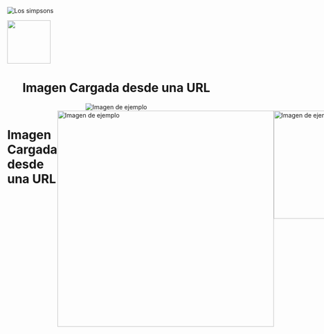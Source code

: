 ![Los simpsons](https://imagenes.elpais.com/resizer/v2/A3JAIXXDNFCHDMH7UHR7HQAS2Q.jpg?auth=52602797327d1cae0a2dbced62f677c66bd2fdd03e84eb9cb508f9e9a790fbe3&width=1200 "Todos los personajes de Los Simpsons")


<div align="left">
  <img src="https://imagenes.elpais.com/resizer/v2/A3JAIXXDNFCHDMH7UHR7HQAS2Q.jpg?auth=52602797327d1cae0a2dbced62f677c66bd2fdd03e84eb9cb508f9e9a790fbe3&width=1200" width="100"/>

  
</div>

<div align="center" max>
  <h1>Imagen Cargada desde una URL</h1>
  <img src="https://imagenes.elpais.com/resizer/v2/A3JAIXXDNFCHDMH7UHR7HQAS2Q.jpg?auth=52602797327d1cae0a2dbced62f677c66bd2fdd03e84eb9cb508f9e9a790fbe3&width=1200" alt="Imagen de ejemplo">
</div>

<div style="display: flex;">
  <h1>Imagen Cargada desde una URL</h1>
  <img src="https://imagenes.elpais.com/resizer/v2/A3JAIXXDNFCHDMH7UHR7HQAS2Q.jpg?auth=52602797327d1cae0a2dbced62f677c66bd2fdd03e84eb9cb508f9e9a790fbe3&width=1200" alt="Imagen de ejemplo" style="width: 500px; height: auto;">
  <div style="display: flex;">
     <img src="https://imagenes.elpais.com/resizer/v2/A3JAIXXDNFCHDMH7UHR7HQAS2Q.jpg?auth=52602797327d1cae0a2dbced62f677c66bd2fdd03e84eb9cb508f9e9a790fbe3&width=1200" alt="Imagen de ejemplo" style="width: 250px; height: auto;">
    <img src="https://imagenes.elpais.com/resizer/v2/A3JAIXXDNFCHDMH7UHR7HQAS2Q.jpg?auth=52602797327d1cae0a2dbced62f677c66bd2fdd03e84eb9cb508f9e9a790fbe3&width=1200" alt="Imagen de ejemplo" style="width: 250px; height: auto;">
    <img src="https://imagenes.elpais.com/resizer/v2/A3JAIXXDNFCHDMH7UHR7HQAS2Q.jpg?auth=52602797327d1cae0a2dbced62f677c66bd2fdd03e84eb9cb508f9e9a790fbe3&width=1200" alt="Imagen de ejemplo" style="width: 250px; height: auto;">
    <img src="https://imagenes.elpais.com/resizer/v2/A3JAIXXDNFCHDMH7UHR7HQAS2Q.jpg?auth=52602797327d1cae0a2dbced62f677c66bd2fdd03e84eb9cb508f9e9a790fbe3&width=1200" alt="Imagen de ejemplo" style="width: 250px; height: auto;">
  </div>
</div>

